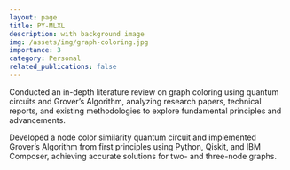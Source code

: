 ```yaml
---
layout: page
title: PY-MLXL
description: with background image
img: /assets/img/graph-coloring.jpg
importance: 3
category: Personal
related_publications: false
---
```


Conducted an in-depth literature review on graph coloring using quantum circuits and Grover’s Algorithm, analyzing research papers, technical reports, and existing methodologies to explore fundamental principles and advancements.

Developed a node color similarity quantum circuit and implemented Grover’s Algorithm from first principles using Python, Qiskit, and IBM Composer, achieving accurate solutions for two- and three-node graphs.